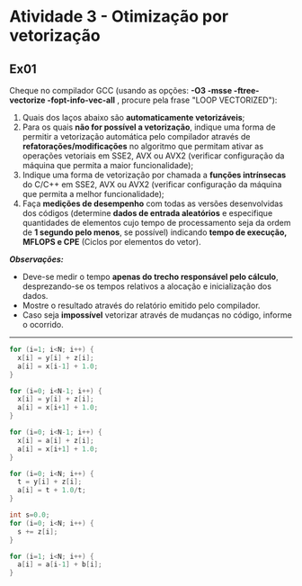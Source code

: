 # Atividade 3 - Otimização por vetorização
## Ex01

Cheque no compilador GCC (usando as opções: **-O3 -msse -ftree-vectorize -fopt-info-vec-all**  ,  procure pela frase "LOOP VECTORIZED"):

  1. Quais dos laços abaixo são **automaticamente vetorizáveis**;
  2. Para os quais **não for possível a vetorização**, indique uma forma de permitir a vetorização automática pelo compilador através de **refatorações/modificações** no algoritmo que permitam ativar as operações vetoriais em SSE2, AVX ou AVX2 (verificar configuração da máquina que permita a maior funcionalidade);
  3. Indique uma forma de vetorização por chamada a **funções intrínsecas** do C/C++ em SSE2, AVX ou AVX2 (verificar configuração da máquina que permita a melhor funcionalidade);
  4. Faça **medições de desempenho** com todas as versões desenvolvidas dos códigos (determine **dados de entrada aleatórios** e especifique quantidades de elementos cujo tempo de processamento seja da ordem de **1 segundo pelo menos**, se possível) indicando **tempo de execução, MFLOPS e CPE** (Ciclos por elementos do vetor).



  _**Observações:**_
  - Deve-se medir o tempo **apenas do trecho responsável pelo cálculo**, desprezando-se os tempos relativos a alocação e inicialização dos dados.
  - Mostre o resultado através do relatório emitido pelo compilador.
  - Caso seja **impossível** vetorizar através de mudanças no código, informe o ocorrido.

---

```c++
for (i=1; i<N; i++) {
  x[i] = y[i] + z[i];
  a[i] = x[i-1] + 1.0;
}
```
```c++
for (i=0; i<N-1; i++) {
  x[i] = y[i] + z[i];
  a[i] = x[i+1] + 1.0;
}
```
```c++
for (i=0; i<N-1; i++) {
  x[i] = a[i] + z[i];
  a[i] = x[i+1] + 1.0;
}
```
```c++
for (i=0; i<N; i++) {
  t = y[i] + z[i];
  a[i] = t + 1.0/t;
}
```
```c++
int s=0.0;
for (i=0; i<N; i++) {
  s += z[i];
}
```
```c++
for (i=1; i<N; i++) {
  a[i] = a[i-1] + b[i];
}
```
